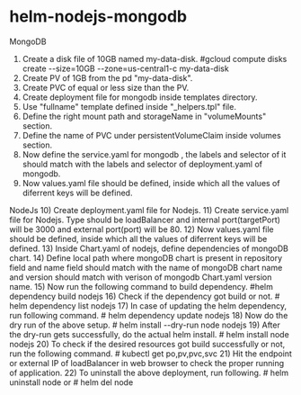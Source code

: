 # helm-nodejs-mongodb


MongoDB
1)  Create a disk file of 10GB named my-data-disk.
 #gcloud compute disks create --size=10GB  --zone=us-central1-c    my-data-disk
2)  Create PV of 1GB from the pd "my-data-disk".
3) Create PVC of equal or less size than the PV.
4)  Create deployment file for mongodb inside templates directory.
5) Use "fullname" template defined inside "_helpers.tpl" file.
6) Define the right mount path and storageName in "volumeMounts" section.
7) Define the name of PVC under persistentVolumeClaim inside volumes section.
8) Now define the service.yaml for mongodb , the labels and selector of it should match with the labels and selector of deployment.yaml of mongodb.
9) Now values.yaml file should be defined, inside which all the values of diferrent keys will be defined.

NodeJs
10) Create deployment.yaml file for Nodejs.
11) Create service.yaml file for Nodejs. Type should be loadBalancer and internal port(targetPort) will be 3000 and external port(port) will be 80.
12) Now values.yaml file should be defined, inside which all the values of diferrent keys will be defined.
13) Inside Chart.yaml of nodejs,  define dependencies of mongoDB chart.
14) Define local path where mongoDB chart is present in repository field and name field should match with the name of mongoDB chart name and version should match with verison of mongodb Chart.yaml version name.
15) Now run the following command to build dependency.
             #helm dependency build nodejs
16) Check if the dependency got build or not.
              # helm dependency list nodejs
17) In case of updating the helm dependency, run following command.
	   # helm dependency update nodejs
18) Now do the dry run of the above setup.
	    # helm install --dry-run node nodejs
19) After the dry-run gets successfully, do the actual helm install.
	    # helm install  node nodejs
20) To check if the desired resources got build successfully or not, run the following command.
	  # kubectl get po,pv,pvc,svc
21) Hit the endpoint or external IP of loadBalancer in web browser to check the proper running of application.
22) To uninstall the above deployment, run following.
	  # helm uninstall node
			or
 	  # helm del node
